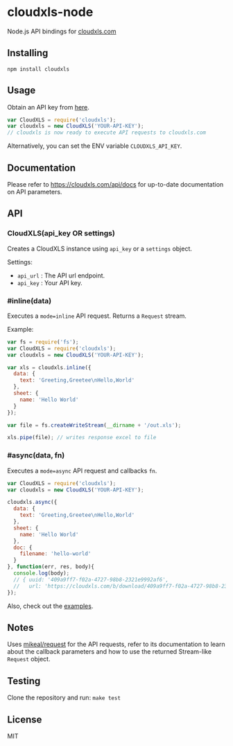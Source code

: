 
# cloudxls-node

Node.js API bindings for [cloudxls.com](https://cloudxls.com/)

## Installing

`npm install cloudxls`

## Usage

Obtain an API key from [here](https://cloudxls.com/private_beta_signup).

```js
var CloudXLS = require('cloudxls');
var cloudxls = new CloudXLS('YOUR-API-KEY');
// cloudxls is now ready to execute API requests to cloudxls.com
```

Alternatively, you can set the ENV variable `CLOUDXLS_API_KEY`.

## Documentation

Please refer to https://cloudxls.com/api/docs for up-to-date documentation
on API parameters.

## API

### CloudXLS(api_key OR settings)

Creates a CloudXLS instance using `api_key`
or a `settings` object.

Settings:

 - `api_url` : The API url endpoint.
 - `api_key` : Your API key.

### #inline(data)

Executes a `mode=inline` API request. Returns a `Request` stream.

Example:

```js
var fs = require('fs');
var CloudXLS = require('cloudxls');
var cloudxls = new CloudXLS('YOUR-API-KEY');

var xls = cloudxls.inline({
  data: {
    text: 'Greeting,Greetee\nHello,World'
  },
  sheet: {
    name: 'Hello World'
  }
});

var file = fs.createWriteStream(__dirname + '/out.xls');

xls.pipe(file); // writes response excel to file
```

### #async(data, fn)

Executes a `mode=async` API request and callbacks `fn`.

```js
var CloudXLS = require('cloudxls');
var cloudxls = new CloudXLS('YOUR-API-KEY');

cloudxls.async({
  data: {
    text: 'Greeting,Greetee\nHello,World'
  },
  sheet: {
    name: 'Hello World'
  },
  doc: {
    filename: 'hello-world'
  }
}, function(err, res, body){
  console.log(body);
  // { uuid: '409a9ff7-f02a-4727-98b8-2321e9992af6',
  //   url: 'https://cloudxls.com/b/download/409a9ff7-f02a-4727-98b8-2321e9992af6/hello-world.xls' }
});
```

Also, check out the [examples](https://github.com/cloudxls/cloudxls-node/tree/master/examples).

## Notes

Uses [mikeal/request](https://github.com/mikeal/request) for the API requests,
refer to its documentation to learn about the callback parameters and how to use
the returned Stream-like `Request` object.

## Testing

Clone the repository and run: `make test`

## License

MIT
